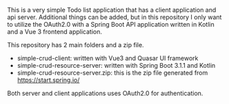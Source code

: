This is a very simple Todo list application that has a client application and api server.
Additional things can be added, but in this repository I only want to utilize the OAuth2.0 with a Spring Boot API application written in Kotlin and a Vue 3 frontend application.

This repository has 2 main folders and a zip file.
- simple-crud-client: written with Vue3 and Quasar UI framework
- simple-crud-resource-server: written with Spring Boot 3.1.1 and Kotlin
- simple-crud-resource-server.zip: this is the zip file generated from https://start.spring.io/

Both server and client applications uses OAuth2.0 for authentication.
